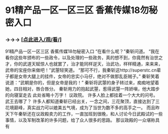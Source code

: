# 91精产品一区一区三区 香蕉传媒18勿秘密入口

### →→→ <a href="http://3t3e.com/index.html">[点此进入/观/看/]</a>

91精产品一区一区三区 香蕉传媒18勿秘密入口
“在看什么呢？”秦斩问道。
    “我在看你这些年颁布的一些政令，以及处理的一些政务，真的想不到，你竟然有治世之才，你的武道天赋惊人也就罢了，治才能同样逆天，治武功，样样精通，来来来，武帝的宝座你来做吧！”武曌轻笑道。
    “那可不行，我秦斩这http://superstc.cn辈子都是女帝大腿上的挂件，女帝的忠实小马仔，绝对不做那乱臣贼子。”
    秦斩笑着说道：“武朝是你的，但是女帝是我的！”
    秦斩将武曌的身子转过来，痴痴地望着她，四目相对，唇合唇分。
    秦斩用力的抱起武曌，惹得武曌一阵娇嗔，他大踏步的向寝室走去
    此处省略十万字！
    议政院。
    许多人脸上都挂着一个大大的问号。
    武王去哪了？
    许多人都知道秦斩已经出关，一念之间，三花聚顶，直接达到了三花境巅峰，真实战力可以媲美五气境，成为了当世为数不多的高手之一。
    而且昨天下午秦斩还在议政殿卖力的工作，一直加班到很晚，和人讨论今日武殿试的一些事情，以及军制改革的许多问题，给了众人很多的思路。
    那议政殿的一众堪称具有
